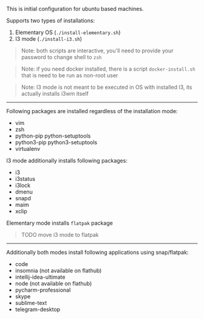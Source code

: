 This is initial configuration for ubuntu based machines.

Supports two types of installations:
1. Elementary OS (`./install-elementary.sh`)
1. I3 mode (`./install-i3.sh`)

> Note: both scripts are interactive, you'll need to provide
> your password to change shell to `zsh`

> Note: if you need docker installed, there is a script
> `docker-install.sh` that is need to be run as non-root user

> Note: I3 mode is not meant to be executed in 
> OS with installed I3, its actually installs i3wm itself

---
Following packages are installed regardless of the installation mode:
- vim
- zsh
- python-pip python-setuptools
- python3-pip python3-setuptools
- virtualenv  

I3 mode additionally installs following packages:
- i3
- i3status
- i3lock
- dmenu
- snapd
- maim
- xclip

Elementary mode installs `flatpak` package
> TODO move i3 mode to flatpak

---
Additionally both modes install following applications using snap/flatpak:
- code
- insomnia (not available on flathub)
- intellij-idea-ultimate
- node (not available on flathub)
- pycharm-professional
- skype
- sublime-text
- telegram-desktop
